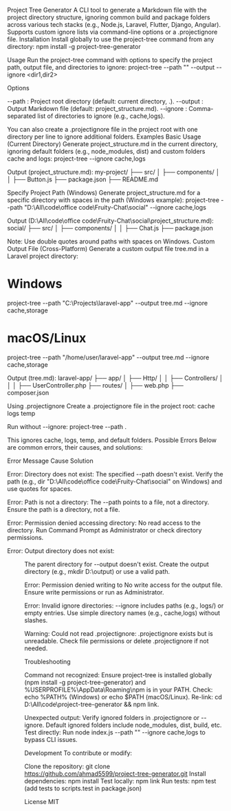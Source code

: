 Project Tree Generator
A CLI tool to generate a Markdown file with the project directory structure, ignoring common build and package folders across various tech stacks (e.g., Node.js, Laravel, Flutter, Django, Angular). Supports custom ignore lists via command-line options or a .projectignore file.
Installation
Install globally to use the project-tree command from any directory:
npm install -g project-tree-generator

Usage
Run the project-tree command with options to specify the project path, output file, and directories to ignore:
project-tree --path "<path-to-project>" --output <output-file> --ignore <dir1,dir2>

Options

--path <path>: Project root directory (default: current directory, .).
--output <file>: Output Markdown file (default: project_structure.md).
--ignore <dirs>: Comma-separated list of directories to ignore (e.g., cache,logs).

You can also create a .projectignore file in the project root with one directory per line to ignore additional folders.
Examples
Basic Usage (Current Directory)
Generate project_structure.md in the current directory, ignoring default folders (e.g., node_modules, dist) and custom folders cache and logs:
project-tree --ignore cache,logs

Output (project_structure.md):
my-project/
├── src/
│   ├── components/
│   │   ├── Button.js
├── package.json
├── README.md

Specify Project Path (Windows)
Generate project_structure.md for a specific directory with spaces in the path (Windows example):
project-tree --path "D:\All\code\office code\Fruity-Chat\social" --ignore cache,logs

Output (D:\All\code\office code\Fruity-Chat\social\project_structure.md):
social/
├── src/
│   ├── components/
│   │   ├── Chat.js
├── package.json

Note: Use double quotes around paths with spaces on Windows.
Custom Output File (Cross-Platform)
Generate a custom output file tree.md in a Laravel project directory:
# Windows
project-tree --path "C:\Projects\laravel-app" --output tree.md --ignore cache,storage

# macOS/Linux
project-tree --path "/home/user/laravel-app" --output tree.md --ignore cache,storage

Output (tree.md):
laravel-app/
├── app/
│   ├── Http/
│   │   ├── Controllers/
│   │   │   ├── UserController.php
├── routes/
│   ├── web.php
├── composer.json

Using .projectignore
Create a .projectignore file in the project root:
cache
logs
temp

Run without --ignore:
project-tree --path .

This ignores cache, logs, temp, and default folders.
Possible Errors
Below are common errors, their causes, and solutions:



Error Message
Cause
Solution



Error: Directory does not exist: <path>
The specified --path doesn't exist.
Verify the path (e.g., dir "D:\All\code\office code\Fruity-Chat\social" on Windows) and use quotes for spaces.


Error: Path is not a directory: <path>
The --path points to a file, not a directory.
Ensure the path is a directory, not a file.


Error: Permission denied accessing directory: <path>
No read access to the directory.
Run Command Prompt as Administrator or check directory permissions.


Error: Output directory does not exist: <dir>
The parent directory for --output doesn't exist.
Create the output directory (e.g., mkdir D:\output) or use a valid path.


Error: Permission denied writing to <file>
No write access for the output file.
Ensure write permissions or run as Administrator.


Error: Invalid ignore directories: <dirs>
--ignore includes paths (e.g., logs/) or empty entries.
Use simple directory names (e.g., cache,logs) without slashes.


Warning: Could not read .projectignore: <error>
.projectignore exists but is unreadable.
Check file permissions or delete .projectignore if not needed.


Troubleshooting

Command not recognized: Ensure project-tree is installed globally (npm install -g project-tree-generator) and %USERPROFILE%\AppData\Roaming\npm is in your PATH.
Check: echo %PATH% (Windows) or echo $PATH (macOS/Linux).
Re-link: cd D:\All\code\project-tree-generator && npm link.


Unexpected output: Verify ignored folders in .projectignore or --ignore. Default ignored folders include node_modules, dist, build, etc.
Test directly: Run node index.js --path "<path>" --ignore cache,logs to bypass CLI issues.

Development
To contribute or modify:

Clone the repository: git clone https://github.com/ahmad5599/project-tree-generator.git
Install dependencies: npm install
Test locally: npm link
Run tests: npm test (add tests to scripts.test in package.json)

License
MIT
